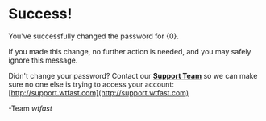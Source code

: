 # Success!
You've successfully changed the password for {0}.

If you made this change, no further action is needed, and you may safely ignore this message.

Didn't change your password? Contact our [**Support Team**](http://support.wtfast.com) so we can make sure no one else is trying to access your account: [http://support.wtfast.com](http://support.wtfast.com)

-Team *wtfast*